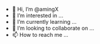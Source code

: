 - 👋 Hi, I’m @amingX
- 👀 I’m interested in ...
- 🌱 I’m currently learning ...
- 💞️ I’m looking to collaborate on ...
- 📫 How to reach me ...

<!---
amingX/amingX is a ✨ special ✨ repository because its `README.md` (this file) appears on your GitHub profile.
You can click the Preview link to take a look at your changes.
--->
